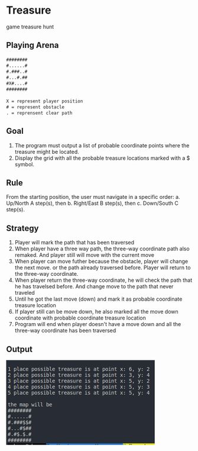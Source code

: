 # Treasure

game treasure hunt

## Playing Arena

```
########
#......#
#.###..#
#...#.##
#X#....#
########

X = represent player position
# = represent obstacle
. = reprensent clear path
```

## Goal

1. The program must output a list of probable coordinate points where the treasure might be located.
2. Display the grid with all the probable treasure locations marked with a $ symbol.

## Rule

From the starting position, the user must navigate in a specific order:
a. Up/North A step(s), then
b. Right/East B step(s), then
c. Down/South C step(s).

## Strategy

1. Player will mark the path that has been traversed
2. When player have a three way path, the three-way coordinate path also remaked. And player still will move with the current move
3. When player can move futher because the obstacle, player will change the next move. or the path already traversed before. Player will return to the three-way coordinate.
4. When player return the three-way coordinate, he will check the path that he has travelsed before. And change move to the path that never traveled
5. Until he got the last move (down) and mark it as probable coordinate treasure location
6. If player still can be move down, he also marked all the move down coordinate with probable coordinate treasure location
7. Program will end when player doesn't have a move down and all the three-way coordinate has been traversed

## Output

![output](./assets/images/treasure.png)